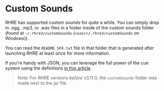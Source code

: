 # Custom Sounds

RHRE has supported custom sounds for quite a while. You
can simply drop in .ogg, .mp3, or .wav files in a folder inside of
the custom sounds folder (found at `~/.rhre3/customSounds` (`<user>/.rhre3/customSounds` on Windows)).

You can read the `README_SFX.txt` file in that folder that is generated after launching
RHRE at least once for more information.

If you're handy with JSON, you can leverage the full power of the
cue system using the definitions [in this article](JSON-object-definitions.md).

>Note: For RHRE versions *before* v3.11.0, the `customSounds` folder
was made next to the jar file.